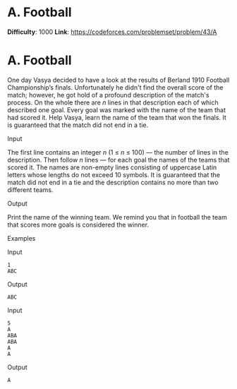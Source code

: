 # A. Football 
**Difficulty**: 1000 
**Link**: https://codeforces.com/problemset/problem/43/A

# A. Football
One day Vasya decided to have a look at the results of Berland 1910 Football
Championship’s finals. Unfortunately he didn't find the overall score of the
match; however, he got hold of a profound description of the match's process.
On the whole there are _n_ lines in that description each of which described
one goal. Every goal was marked with the name of the team that had scored it.
Help Vasya, learn the name of the team that won the finals. It is guaranteed
that the match did not end in a tie.

Input

The first line contains an integer _n_ (1 ≤  _n_ ≤ 100) — the number of lines
in the description. Then follow _n_ lines — for each goal the names of the
teams that scored it. The names are non-empty lines consisting of uppercase
Latin letters whose lengths do not exceed 10 symbols. It is guaranteed that
the match did not end in a tie and the description contains no more than two
different teams.

Output

Print the name of the winning team. We remind you that in football the team
that scores more goals is considered the winner.

Examples

Input

    
    
    1  
    ABC  
    

Output

    
    
    ABC  
    

Input

    
    
    5  
    A  
    ABA  
    ABA  
    A  
    A  
    

Output

    
    
    A  
    

